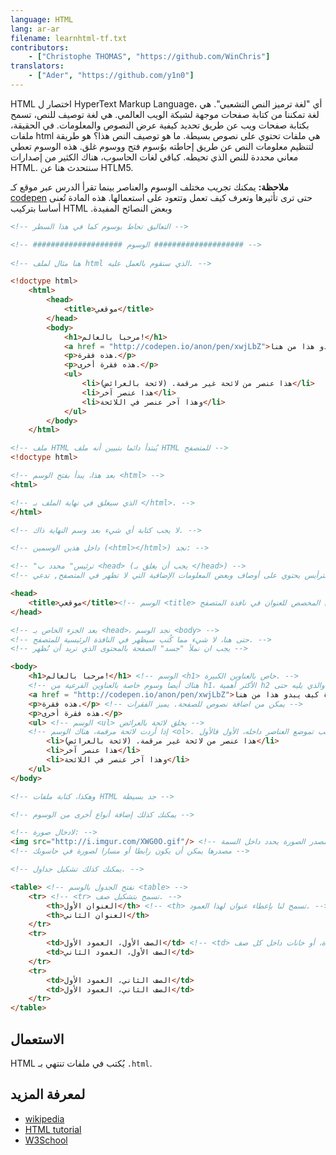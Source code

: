 ```yaml
---
language: HTML
lang: ar-ar
filename: learnhtml-tf.txt
contributors:
    - ["Christophe THOMAS", "https://github.com/WinChris"]
translators:
    - ["Ader", "https://github.com/y1n0"]
---
```


HTML اختصار ل HyperText Markup Language، أي "لغة ترميز النص التشعبي". 
هي لغة تمكننا من كتابة صفحات موجهة لشبكة الويب العالمي. 
هي لغة توصيف للنص، تسمح بكتابة صفحات ويب عن طريق تحديد كيفية عرض النصوص والمعلومات. 
في الحقيقة، ملفات html هي ملفات تحتوي على نصوص بسيطة. 
ما هو توصيف النص هذا؟ هو طريقة لتنظيم معلومات النص عن طريق إحاطته بوُسوم فتح ووسوم غلق. 
هذه الوسوم تعطي معاني محددة للنص الذي تحيطه. 
كباقي لغات الحاسوب، هناك الكثير من إصدارات HTML. سنتحدث هنا عن HTLM5. 

**ملاحظة:** يمكنك تجريب مختلف الوسوم والعناصر بينما تقرأ الدرس عبر موقع كـ [codepen](http://codepen.io/pen/) حتى ترى تأثيرها وتعرف كيف تعمل وتتعود على استعمالها.
هذه المادة تُعنى أساسا بتركيب HTML .وبعض النصائح المفيدة


```html
<!-- التعاليق تحاط بوسوم كما في هذا السطر -->

<!-- #################### الوسوم #################### -->
   
<!-- هنا مثال لملف html الذي سنقوم بالعمل عليه. -->

<!doctype html>
	<html>
		<head>
			<title>موقعي</title>
		</head>
		<body>
			<h1>مرحبا بالعالم!</h1>
			<a href = "http://codepen.io/anon/pen/xwjLbZ">الق نظرة كيف يبدو هذا من هنا</a>
			<p>هذه فقرة.</p>
			<p>هذه فقرة أخرى.</p>
			<ul>
				<li>هذا عنصر من لائحة غير مرقمة. (لائحة بالعرائض)</li>
				<li>هذا عنصر آخر</li>
				<li>وهذا آخر عنصر في اللائحة</li>
			</ul>
		</body>
	</html>

<!-- ملف HTML يُبتدأ دائما بتبيين أنه ملف HTML للمتصفح -->
<!doctype html>

<!-- بعد هذا، يبدأ بفتح الوسم <html> -->
<html>

<!-- الذي سيغلق في نهاية الملف بـ </html>. -->
</html>

<!-- لا يجب كتابة أي شيء بعد وسم النهاية ذاك. -->

<!-- داخل هذين الوسمين (<html></html>) نجد: -->

<!-- "ترئيس" محدد ب <head> (يجب أن يغلق بـ </head>) -->
<!-- الترأيس يحتوي على أوصاف وبعض المعلومات الإضافية التي لا تظهر في المتصفح, تدعي metadata (المعلومات الوصفية) -->

<head>
	<title>موقعي</title><!-- الوسم <title> يحدد للمتصفح العنوان الذي يظهر في المكان المخصص للعنوان في نافذة المتصفح. -->
</head>

<!-- بعد الجزء الخاص بـ <head>، نجد الوسم <body> -->
<!-- حتى هنا، لا شيء مما كُتب سيظهر في النافذة الرئيسية للمتصفح. -->
<!-- يجب ان نملأ "جسد" الصفحة بالمحتوى الذي نريد أن نُظهر -->

<body>
	<h1>مرحبا بالعالم!</h1> <!-- الوسم <h1> خاص بالعناوين الكبيرة. -->
	<!-- هناك أيضا وسوم خاصة بالعناوين الفرعية من h1، الأكثر أهمية h2 والذي يليه حتى h6 الذي هو آخر عنوان داخلي. -->
	<a href = "http://codepen.io/anon/pen/xwjLbZ">ألق نظرة كيف يبدو هذا من هنا</a> <!-- يظهر رابطا للصفحة التي داخل السمة href="" -->
	<p>هذه فقرة.</p> <!-- يمكن من اضافة نصوص للصفحة. يميز الفقرات -->
	<p>هذه فقرة أخرى.</p>
	<ul> <!-- الوسم <ul> يخلق لائحة بالعرائض -->
	<!-- إذا أردت لائحة مرقمة، هناك الوسم <ol>. ويكون الترتيب فيه حسب تموضع العناصر داخله، الأول فالأول. -->
		<li>هذا عنصر من لائحة غير مرقمة. (لائحة بالعرائض)</li>
		<li>هذا عنصر آخر</li>
		<li>وهذا آخر عنصر في اللائحة</li>
	</ul>
</body>

<!-- وهكذا، كتابة ملفات HTML جد بسيطة -->

<!-- يمكنك كذلك إضافة أنواع أخرى من الوسوم -->

<!-- لادخال صورة: -->
<img src="http://i.imgur.com/XWG0O.gif"/> <!-- مصدر الصورة يحدد داخل السمة: src="" -->
<!-- مصدرها يمكن أن يكون رابطا أو مسارا لصورة في حاسوبك -->

<!-- يمكنك كذلك تشكيل جداول. -->

<table> <!-- نفتح الجدول بالوسم <table> -->
	<tr> <!-- <tr> تسمح بتشكيل صف. -->
		<th>العنوان الأول</th> <!-- <th> تسمح لنا بإعطاء عنوان لهذا العمود. -->
		<th>العنوان الثاني</th>
	</tr>
	<tr>
		<td>الصف الأول، العمود الأول</td> <!-- <td> تسمح بتشكيل الأعمدة، أو خانات داخل كل صف. -->
		<td>الصف الأول، العمود الثاني</td>
	</tr>
	<tr>
		<td>الصف الثاني، العمود الأول</td>
		<td>الصف الثاني، العمود الأول</td>
	</tr>
</table>
```

## الاستعمال

HTML يُكتب في ملفات تنتهي بـ `.html`.

## لمعرفة المزيد 

* [wikipedia](https://en.wikipedia.org/wiki/HTML)
* [HTML tutorial](https://developer.mozilla.org/en-US/docs/Web/HTML)
* [W3School](http://www.w3schools.com/html/html_intro.asp)
